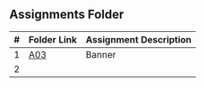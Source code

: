 ##  Assignments Folder

|   #   | Folder Link | Assignment Description |
| :---: |:----------- |:---------------------- |
|   1   | [A03](https://github.com/tdsnyder3/2143-OOP-Snyder/tree/main/Assignments/A03) | Banner                       |
|   2   |             |                        |
